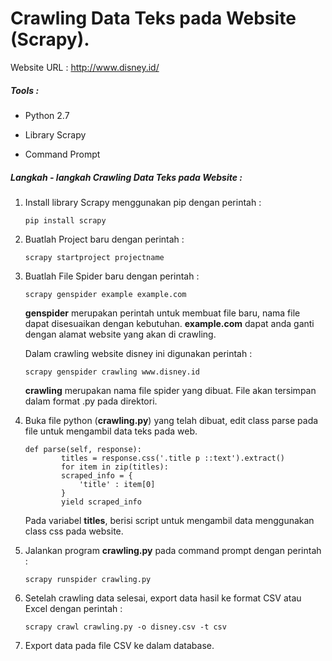 # Crawling Data Teks pada Website (Scrapy).

Website URL :  http://www.disney.id/

##### Tools :

- Python 2.7

- Library Scrapy

- Command Prompt

  

##### Langkah - langkah Crawling Data Teks pada Website :

1. Install library Scrapy menggunakan pip dengan perintah :

   ```
   pip install scrapy
   
   ```

2. Buatlah Project baru dengan perintah :

   ```
   scrapy startproject projectname
   ```

   

3. Buatlah File Spider baru dengan perintah :

   ```
   scrapy genspider example example.com
   ```

   **genspider** merupakan perintah untuk membuat file baru, nama file dapat disesuaikan dengan kebutuhan. **example.com** dapat anda ganti dengan alamat website yang akan di crawling. 

   Dalam crawling website disney ini digunakan perintah :

   ```
   scrapy genspider crawling www.disney.id
   ```

   **crawling** merupakan nama file spider yang dibuat. File akan tersimpan dalam format .py pada direktori.

   

4. Buka file python (**crawling.py**) yang telah dibuat, edit class parse pada file untuk mengambil data teks pada web.

   ```
   def parse(self, response):
           titles = response.css('.title p ::text').extract()
           for item in zip(titles):
           scraped_info = {
               'title' : item[0]
           }
           yield scraped_info
   ```

          
               
   Pada variabel **titles**, berisi script untuk mengambil data menggunakan class css pada website.

   

5. Jalankan program **crawling.py** pada command prompt dengan perintah :

   ```
   scrapy runspider crawling.py
   ```

   

6. Setelah crawling data selesai, export data hasil ke format CSV atau Excel dengan perintah :

   ```
   scrapy crawl crawling.py -o disney.csv -t csv
   ```

   

7. Export data pada file CSV ke dalam database.

